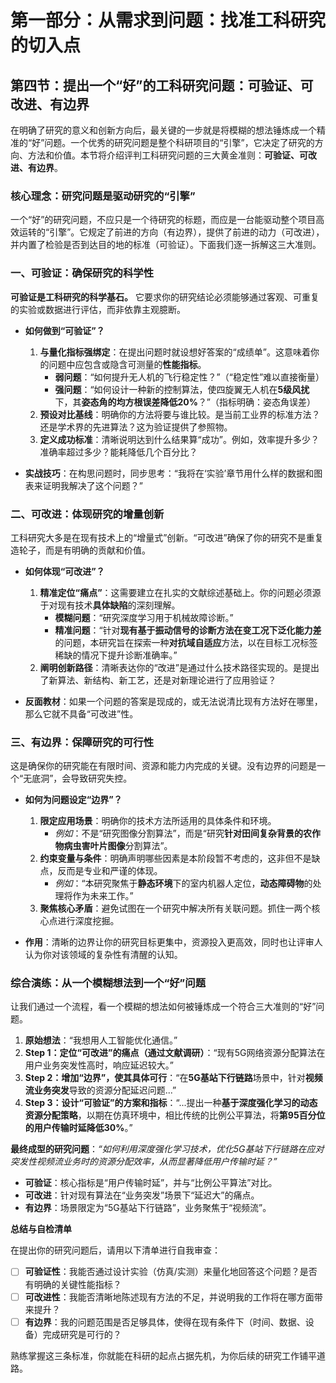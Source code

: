 # 第一部分：从需求到问题：找准工科研究的切入点

## 第四节：提出一个“好”的工科研究问题：可验证、可改进、有边界

在明确了研究的意义和创新方向后，最关键的一步就是将模糊的想法锤炼成一个精准的“好”问题。一个优秀的研究问题是整个科研项目的“引擎”，它决定了研究的方向、方法和价值。本节将介绍评判工科研究问题的三大黄金准则：**可验证、可改进、有边界**。

### **核心理念：研究问题是驱动研究的“引擎”**

一个“好”的研究问题，不应只是一个待研究的标题，而应是一台能驱动整个项目高效运转的“引擎”。它规定了前进的方向（有边界），提供了前进的动力（可改进），并内置了检验是否到达目的地的标准（可验证）。下面我们逐一拆解这三大准则。

### **一、可验证：确保研究的科学性**

**可验证是工科研究的科学基石。** 它要求你的研究结论必须能够通过客观、可重复的实验或数据进行评估，而非依靠主观臆断。

* **如何做到“可验证”？**
    1. **与量化指标强绑定**：在提出问题时就设想好答案的“成绩单”。这意味着你的问题中应包含或隐含可测量的**性能指标**。
        * **弱问题**：“如何提升无人机的飞行稳定性？”（“稳定性”难以直接衡量）
        * **强问题**：“如何设计一种新的控制算法，使四旋翼无人机在**5级风扰**下，其**姿态角的均方根误差降低20%**？”（指标明确：姿态角误差）
    2. **预设对比基线**：明确你的方法将要与谁比较。是当前工业界的标准方法？还是学术界的先进算法？这为验证提供了参照物。
    3. **定义成功标准**：清晰说明达到什么结果算“成功”。例如，效率提升多少？准确率超过多少？能耗降低几个百分比？

* **实战技巧**：在构思问题时，同步思考：“我将在‘实验’章节用什么样的数据和图表来证明我解决了这个问题？”

### **二、可改进：体现研究的增量创新**

工科研究大多是在现有技术上的“增量式”创新。“可改进”确保了你的研究不是重复造轮子，而是有明确的贡献和价值。

* **如何体现“可改进”？**
    1. **精准定位“痛点”**：这需要建立在扎实的文献综述基础上。你的问题必须源于对现有技术**具体缺陷**的深刻理解。
        * **模糊问题**：“研究深度学习用于机械故障诊断。”
        * **精准问题**：“针对**现有基于振动信号的诊断方法在变工况下泛化能力差**的问题，本研究旨在探索一种**对抗域自适应**方法，以在目标工况标签稀缺的情况下提升诊断准确率。”
    2. **阐明创新路径**：清晰表达你的“改进”是通过什么技术路径实现的。是提出了新算法、新结构、新工艺，还是对新理论进行了应用验证？

* **反面教材**：如果一个问题的答案是现成的，或无法说清比现有方法好在哪里，那么它就不具备“可改进”性。

### **三、有边界：保障研究的可行性**

这是确保你的研究能在有限时间、资源和能力内完成的关键。没有边界的问题是一个“无底洞”，会导致研究失控。

* **如何为问题设定“边界”？**
    1. **限定应用场景**：明确你的技术方法所适用的具体条件和环境。
        * *例如*：不是“研究图像分割算法”，而是“研究**针对田间复杂背景的农作物病虫害叶片图像**分割算法”。
    2. **约束变量与条件**：明确声明哪些因素是本阶段暂不考虑的，这非但不是缺点，反而是专业和严谨的体现。
        * *例如*：“本研究聚焦于**静态环境**下的室内机器人定位，**动态障碍物**的处理将作为未来工作。”
    3. **聚焦核心矛盾**：避免试图在一个研究中解决所有关联问题。抓住一两个核心点进行深度挖掘。

* **作用**：清晰的边界让你的研究目标更集中，资源投入更高效，同时也让评审人认为你对该领域的复杂性有清醒的认知。

### **综合演练：从一个模糊想法到一个“好”问题**

让我们通过一个流程，看一个模糊的想法如何被锤炼成一个符合三大准则的“好”问题。

1. **原始想法**：“我想用人工智能优化通信。”
2. **Step 1：定位“可改进”的痛点（通过文献调研）**：“现有5G网络资源分配算法在用户业务突发性高时，响应延迟较大。”
3. **Step 2：增加“边界”，使其具体可行**：“在**5G基站下行链路**场景中，针对**视频流业务突发**导致的资源分配延迟问题...”
4. **Step 3：设计“可验证”的方案和指标**：“...提出一种**基于深度强化学习的动态资源分配策略**，以期在仿真环境中，相比传统的比例公平算法，将**第95百分位的用户传输时延降低30%**。”

**最终成型的研究问题**：*“如何利用深度强化学习技术，优化5G基站下行链路在应对突发性视频流业务时的资源分配效率，从而显著降低用户传输时延？”*

* **可验证**：核心指标是“用户传输时延”，并与“比例公平算法”对比。
* **可改进**：针对现有算法在“业务突发”场景下“延迟大”的痛点。
* **有边界**：场景限定为“5G基站下行链路”，业务聚焦于“视频流”。

**总结与自检清单**

在提出你的研究问题后，请用以下清单进行自我审查：

* [ ] **可验证性**：我能否通过设计实验（仿真/实测）来量化地回答这个问题？是否有明确的关键性能指标？
* [ ] **可改进性**：我能否清晰地陈述现有方法的不足，并说明我的工作将在哪方面带来提升？
* [ ] **有边界**：我的问题范围是否足够具体，使得在现有条件下（时间、数据、设备）完成研究是可行的？

熟练掌握这三条标准，你就能在科研的起点占据先机，为你后续的研究工作铺平道路。
